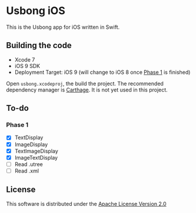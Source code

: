 # Usbong iOS

This is the Usbong app for iOS written in Swift.

## Building the code

- Xcode 7
- iOS 9 SDK
- Deployment Target: iOS 9 (will change to iOS 8 once [Phase 1](#phase-1) is finished)

Open `usbong.xcodeproj`, the build the project. The recommended dependency manager is [Carthage](https://github.com/Carthage/Carthage). It is not yet used in this project.

## To-do
### Phase 1
- [x] TextDisplay
- [x] ImageDisplay
- [x] TextImageDisplay
- [x] ImageTextDisplay
- [ ] Read .utree
- [ ] Read .xml

## License

This software is distributed under the [Apache License Version 2.0](./LICENSE)
